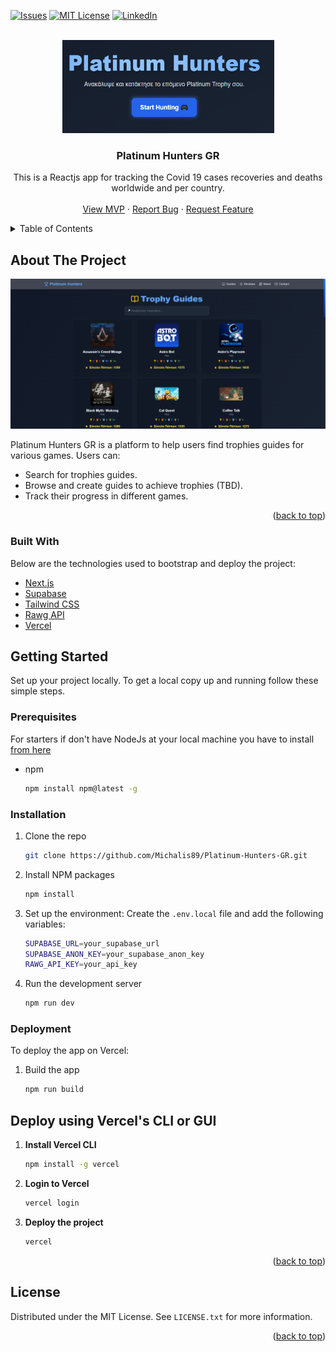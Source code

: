 <div id="top"></div>

[![Issues][issues-shield]][issues-url]
[![MIT License][license-shield]][license-url]
[![LinkedIn][linkedin-shield]][linkedin-url]

<!-- PROJECT LOGO -->
<br />
<div align="center">
    <img src="assets/logo.png" alt="Logo" width="339" height="149">

  <h3 align="center">Platinum Hunters GR</h3>

  <p align="center">
    This is a Reactjs app for tracking the Covid 19 cases recoveries and deaths worldwide and per country.
    <br />
    <br />
    <a href="https://platinum-hunters-gr.vercel.app/" target="_blank">View MVP</a>
    ·
    <a href="https://platinum-hunters-gr.vercel.app/pages/contact">Report Bug</a>
    ·
    <a href="https://github.com/Michalis89/Platinum-Hunters-GR/issues">Request Feature</a>
  </p>
</div>

<!-- TABLE OF CONTENTS -->
<details>
  <summary>Table of Contents</summary>
  <ol>
    <li>
      <a href="#about-the-project">About The Project</a>
      <ul>
        <li><a href="#built-with">Built With</a></li>
      </ul>
    </li>
    <li>
      <a href="#getting-started">Getting Started</a>
      <ul>
        <li><a href="#prerequisites">Prerequisites</a></li>
        <li><a href="#installation">Installation</a></li>
        <li><a href="#deployment">Deployment</a></li>
      </ul>
    </li>
    <li><a href="#api-usage">API</a></li>
    <li><a href="#license">License</a></li>
  </ol>
</details>

<!-- ABOUT THE PROJECT -->

## About The Project

[![Product Name Screen Shot][product-screenshot]](https://platinum-hunters-gr.vercel.app/)

Platinum Hunters GR is a platform to help users find trophies guides for various games. Users can:

- Search for trophies guides.
- Browse and create guides to achieve trophies (TBD).
- Track their progress in different games.

<p align="right">(<a href="#top">back to top</a>)</p>

### Built With

Below are the technologies used to bootstrap and deploy the project:

- [Next.js](https://nextjs.org/)
- [Supabase](https://supabase.io/)
- [Tailwind CSS](https://tailwindcss.com/)
- [Rawg API](https://rawg.io/apidocs)
- [Vercel](https://vercel.com/)

<!-- GETTING STARTED -->

## Getting Started

Set up your project locally.
To get a local copy up and running follow these simple steps.

### Prerequisites

For starters if don't have NodeJs at your local machine you have to install <a href="https://nodejs.org/en/download/">from here</a>

- npm

  ```sh
  npm install npm@latest -g

  ```

### Installation

1. Clone the repo

   ```sh
   git clone https://github.com/Michalis89/Platinum-Hunters-GR.git

   ```

2. Install NPM packages

   ```sh
   npm install

   ```

3. Set up the environment:
   Create the `.env.local` file and add the following variables:

   ```sh
   SUPABASE_URL=your_supabase_url
   SUPABASE_ANON_KEY=your_supabase_anon_key
   RAWG_API_KEY=your_api_key

   ```

4. Run the development server

   ```sh
   npm run dev

   ```

### Deployment

To deploy the app on Vercel:

1. Build the app

   ```sh
   npm run build

   ```

## Deploy using Vercel's CLI or GUI

1. **Install Vercel CLI**

   ```sh
   npm install -g vercel

   ```

2. **Login to Vercel**

   ```sh
   vercel login

   ```

3. **Deploy the project**

   ```sh
   vercel

   ```

  <p align="right">(<a href="#top">back to top</a>)</p>

<!-- LICENSE -->

## License

Distributed under the MIT License. See `LICENSE.txt` for more information.

<p align="right">(<a href="#top">back to top</a>)</p>

<!-- MARKDOWN LINKS & IMAGES -->

[issues-shield]: https://img.shields.io/github/issues/Michalis89/platinum-hunters-gr.svg?style=for-the-badge
[issues-url]: https://github.com/Michalis89/platinum-hunters-gr/issues
[license-shield]: https://img.shields.io/github/license/Michalis89/platinum-hunters-gr.svg?style=for-the-badge
[license-url]: https://github.com/Michalis89/platinum-hunters-gr/blob/develop/LICENSE.txt
[linkedin-shield]: https://img.shields.io/badge/-LinkedIn-black.svg?style=for-the-badge&logo=linkedin&colorB=555
[linkedin-url]: https://www.linkedin.com/in/michalis-mouzakitis-b80891126/
[product-screenshot]: assets/screenshot.png
